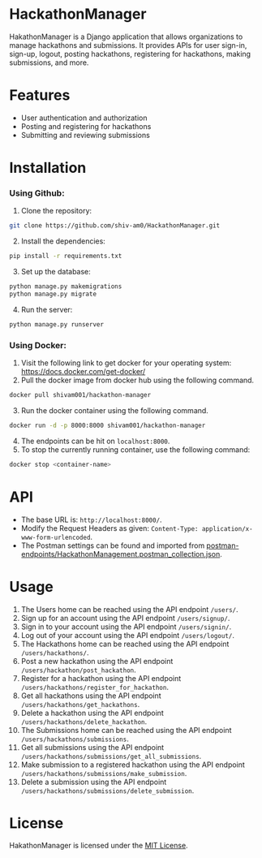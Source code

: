 # HackathonManager
HakathonManager is a Django application that allows organizations to manage hackathons and submissions. It provides APIs for user sign-in, sign-up, logout, posting hackathons, registering for hackathons, making submissions, and more.

# Features
* User authentication and authorization
* Posting and registering for hackathons
* Submitting and reviewing submissions

# Installation
### Using Github:
1. Clone the repository:
```bash
git clone https://github.com/shiv-am0/HackathonManager.git
```
2. Install the dependencies:
```bash
pip install -r requirements.txt
```
3. Set up the database:
```bash
python manage.py makemigrations
python manage.py migrate
```
4. Run the server:
```bash
python manage.py runserver
```
### Using Docker:
1. Visit the following link to get docker for your operating system: https://docs.docker.com/get-docker/
2. Pull the docker image from docker hub using the following command.
```bash
docker pull shivam001/hackathon-manager
```
3. Run the docker container using the following command.
```bash
docker run -d -p 8000:8000 shivam001/hackathon-manager
```
4. The endpoints can be hit on `localhost:8000`.
5. To stop the currently running container, use the following command:
```bash
docker stop <container-name>
```
# API
* The base URL is: `http://localhost:8000/`.
* Modify the Request Headers as given: `Content-Type: application/x-www-form-urlencoded`.
* The Postman settings can be found and imported from [postman-endpoints/HackathonManagement.postman_collection.json](https://github.com/shiv-am0/HackathonManager/tree/master/postman-endpoints).

# Usage
1. The Users home can be reached using the API endpoint `/users/`.
2. Sign up for an account using the API endpoint `/users/signup/`.
3. Sign in to your account using the API endpoint `/users/signin/`.
4. Log out of your account using the API endpoint `/users/logout/`.
5. The Hackathons home can be reached using the API endpoint `/users/hackathons/`.
6. Post a new hackathon using the API endpoint `/users/hackathon/post_hackathon`.
7. Register for a hackathon using the API endpoint `/users/hackathons/register_for_hackathon`.
8. Get all hackathons using the API endpoint `/users/hackathons/get_hackathons`.
9. Delete a hackathon using the API endpoint `/users/hackathons/delete_hackathon`.
10. The Submissions home can be reached using the API endpoint `/users/hackathons/submissions`.
11. Get all submissions using the API endpoint `/users/hackathons/submissions/get_all_submissions`.
12. Make submission to a registered hackathon using the API endpoint `/users/hackathons/submissions/make_submission`.
13. Delete a submission using the API endpoint `/users/hackathons/submissions/delete_submission`.

# License
HakathonManager is licensed under the [MIT License](https://opensource.org/license/mit/).
